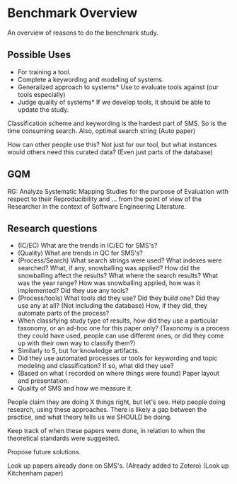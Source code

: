# Benchmark Overview

An overview of reasons to do the benchmark study.

## Possible Uses

  * For training a tool.
  * Complete a keywording and modeling of systems.
  * Generalized approach to systems* Use to evaluate tools against (our tools especially)
  * Judge quality of systems* If we develop tools, it should be able to update the study.

  Classification scheme and keywording is the hardest part of SMS. So is the time consuming search. Also, optimal search string (Auto paper)

  How can other people use this? Not just for our tool, but what instances would others need this curated data? (Even just parts of the database)

## GQM

RG: Analyze Systematic Mapping Studies for the purpose of Evaluation with respect to their Reproducibility and ... from the point of view of the Researcher in the context of Software Engineering Literature.
  
## Research questions

  * (IC/EC) What are the trends in IC/EC for SMS's?
  * (Quality) What are trends in QC for SMS's?
  * (Process/Search) What search strings were used? What indexes were searched? What, if any, snowballing was applied? How did the snowballing affect the results? What where the search results? What was the year range? How was snowballing applied, how was it implemented? Did they use any tools?
  * (Process/tools) What tools did they use? Did they build one? Did they use any at all? (Not including the database) How, if they did, they automate parts of the process?
  * When classifying study type of results, how did they use a particular taxonomy, or an ad-hoc one for this paper only? (Taxonomy is a process they could have used, people can use different ones, or did they come up with their own way to classify them?)
  * Similarly to 5, but for knowledge artifacts.
  * Did they use automated processes or tools for keywording and topic modeling and classification? If so, what did they use?
  * (Based on what I recorded on where things were found) Paper layout and presentation.
  * Quality of SMS and how we measure it.

People claim they are doing X things right, but let's see. Help people doing research, using these approaches. There is likely a gap between the practice, and what theory tells us we SHOULD be doing.

Keep track of when these papers were done, in relation to when the theoretical standards were suggested.

Propose future solutions.

Look up papers already done on SMS's. (Already added to Zotero) (Look up Kitchenham paper)

